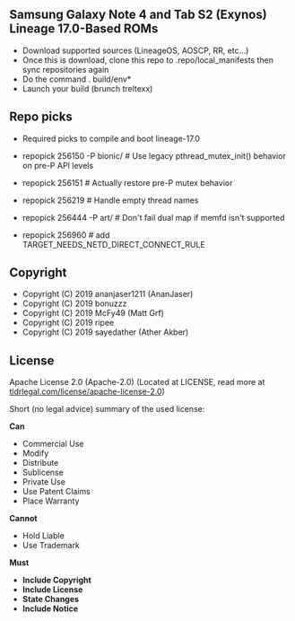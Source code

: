 ## Samsung Galaxy Note 4 and Tab S2 (Exynos) Lineage 17.0-Based ROMs

* Download supported sources (LineageOS, AOSCP, RR, etc...)
* Once this is download, clone this repo to .repo/local_manifests then sync repositories again
* Do the command . build/env*
* Launch your build (brunch treltexx)

## Repo picks
* Required picks to compile and boot lineage-17.0

* repopick 256150 -P bionic/ # Use legacy pthread_mutex_init() behavior on pre-P API levels
* repopick 256151 # Actually restore pre-P mutex behavior
* repopick 256219 # Handle empty thread names
* repopick 256444 -P art/ # Don't fail dual map if memfd isn't supported
* repopick 256960 # add TARGET_NEEDS_NETD_DIRECT_CONNECT_RULE

## Copyright

* Copyright (C) 2019 ananjaser1211 (AnanJaser)
* Copyright (C) 2019 bonuzzz
* Copyright (C) 2019 McFy49 (Matt Grf)
* Copyright (C) 2019 ripee
* Copyright (C) 2019 sayedather (Ather Akber)

## License
Apache License 2.0 (Apache-2.0) (Located at LICENSE, read more at [tldrlegal.com/license/apache-license-2.0](https://tldrlegal.com/license/apache-license-2.0-%28apache-2.0%29))

Short (no legal advice) summary of the used license:


**Can**

 * Commercial Use
 * Modify
 * Distribute
 * Sublicense
 * Private Use
 * Use Patent Claims
 * Place Warranty


**Cannot**

 * Hold Liable
 * Use Trademark


**Must**

 * **Include Copyright**
 * **Include License**
 * **State Changes**
 * **Include Notice**
